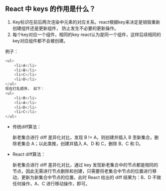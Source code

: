 ## React 中 keys 的作用是什么？

1.  Key标识在前后两次渲染中元素的对应关系。react根据key来决定是销毁重新创建组件还是更新组件， 防止发生不必要的更新操作。
2.  每个key对应一个组件，相同的key react认为是同一个组件，这样后续相同的key对应组件都不会被创建。

例子：

```javascript
<ul>
    <li>A</li>
    <li>B</li>
    <li>C</li>
    <li>D</li>
</ul>
现在打乱顺序， 如下：
<ul>
    <li>B</li>
    <li>A</li>
    <li>D</li>
    <li>C</li>
</ul>
```

-   传统diff算法：

    新老集合进行 diff 差异化对比，发现 B != A，则创建并插入 B 至新集合，删除老集合 A；以此类推，创建并插入 A、D 和 C，删除 B、C 和 D。

-   React diff算法：

    新老集合进行 diff 差异化对比，通过 key 发现新老集合中的节点都是相同的节点，因此无需进行节点删除和创建，只需要将老集合中节点的位置进行移动，更新为新集合中节点的位置，此时 React 给出的 diff 结果为：B、D 不做任何操作，A、C 进行移动操作，即可。
